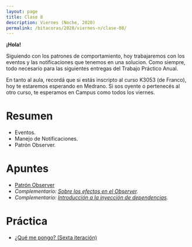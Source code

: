 ```yaml
---
layout: page
title: Clase 8
description: Viernes (Noche, 2020)
permalink: /bitacoras/2020/viernes-n/clase-08/
---
```

**¡Hola!**

Siguiendo con los patrones de comportamiento, hoy trabajaremos con los eventos y las notificaciones que tenemos en una solucion. Como siempre, todo necesario para las siguientes entregas del Trabajo Práctico Anual.

En tanto al aula, recordá que si estás inscripto al curso K3053 (de Franco), hoy te estaremos esperando en Medrano. Si sos oyente o pertenecés al otro curso, te esperamos en Campus como todos los viernes.

# Resumen

- Eventos.
- Manejo de Notificaciones.
- Patrón Observer.

# Apuntes

- [Patrón Observer](https://docs.google.com/document/d/1h8Cce8faTG65RXoElPvAsPS-I8H2MxMbemzMcYCL56I/edit)
- _Complementario: [Sobre los efectos en el Observer](https://docs.google.com/document/d/1UwTcRLugqDgZuqfWvOxckwk27UBjDo70AF1znzX24QM/edit#heading=h.y04j3mise0wn)._
- _Complementario: [Introducción a la inyección de dependencias](https://docs.google.com/document/d/1GsW-hVF0XR76KunDILqkltyE1KIBvj3ldCCkyStjne0/edit)._

# Práctica

- [¿Qué me pongo? (Sexta iteración)](https://docs.google.com/document/d/1NxqhJj70kt-_4aw-CawlISdJZyedzoOcLAVJAZVZISE/edit)